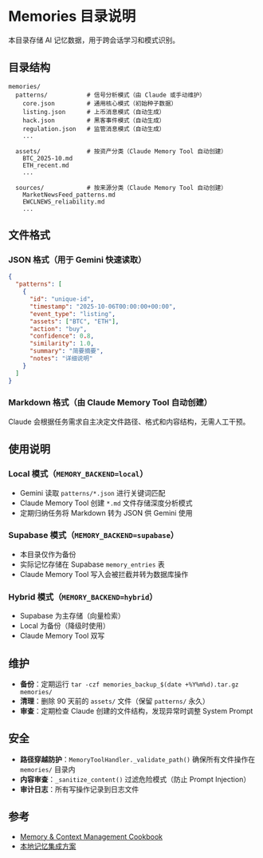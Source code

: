 # Memories 目录说明

本目录存储 AI 记忆数据，用于跨会话学习和模式识别。

## 目录结构

```
memories/
  patterns/           # 信号分析模式（由 Claude 或手动维护）
    core.json         # 通用核心模式（初始种子数据）
    listing.json      # 上币消息模式（自动生成）
    hack.json         # 黑客事件模式（自动生成）
    regulation.json   # 监管消息模式（自动生成）
    ...

  assets/             # 按资产分类（Claude Memory Tool 自动创建）
    BTC_2025-10.md
    ETH_recent.md
    ...

  sources/            # 按来源分类（Claude Memory Tool 自动创建）
    MarketNewsFeed_patterns.md
    EWCLNEWS_reliability.md
    ...
```

## 文件格式

### JSON 格式（用于 Gemini 快速读取）

```json
{
  "patterns": [
    {
      "id": "unique-id",
      "timestamp": "2025-10-06T00:00:00+00:00",
      "event_type": "listing",
      "assets": ["BTC", "ETH"],
      "action": "buy",
      "confidence": 0.8,
      "similarity": 1.0,
      "summary": "简要摘要",
      "notes": "详细说明"
    }
  ]
}
```

### Markdown 格式（由 Claude Memory Tool 自动创建）

Claude 会根据任务需求自主决定文件路径、格式和内容结构，无需人工干预。

## 使用说明

### Local 模式（`MEMORY_BACKEND=local`）
- Gemini 读取 `patterns/*.json` 进行关键词匹配
- Claude Memory Tool 创建 `*.md` 文件存储深度分析模式
- 定期归纳任务将 Markdown 转为 JSON 供 Gemini 使用

### Supabase 模式（`MEMORY_BACKEND=supabase`）
- 本目录仅作为备份
- 实际记忆存储在 Supabase `memory_entries` 表
- Claude Memory Tool 写入会被拦截并转为数据库操作

### Hybrid 模式（`MEMORY_BACKEND=hybrid`）
- Supabase 为主存储（向量检索）
- Local 为备份（降级时使用）
- Claude Memory Tool 双写

## 维护

- **备份**：定期运行 `tar -czf memories_backup_$(date +%Y%m%d).tar.gz memories/`
- **清理**：删除 90 天前的 `assets/` 文件（保留 `patterns/` 永久）
- **审查**：定期检查 Claude 创建的文件结构，发现异常时调整 System Prompt

## 安全

- **路径穿越防护**：`MemoryToolHandler._validate_path()` 确保所有文件操作在 `memories/` 目录内
- **内容审查**：`_sanitize_content()` 过滤危险模式（防止 Prompt Injection）
- **审计日志**：所有写操作记录到日志文件

## 参考

- [Memory & Context Management Cookbook](../docs/memory_cookbook.ipynb)
- [本地记忆集成方案](../docs/memory_local_plan.md)
